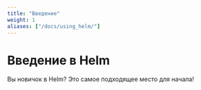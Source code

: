 ```yaml
---
title: "Введение"
weight: 1
aliases: ["/docs/using_helm/"]
---
```


# Введение в Helm

Вы новичок в Helm? Это самое подходящее место для начала!
